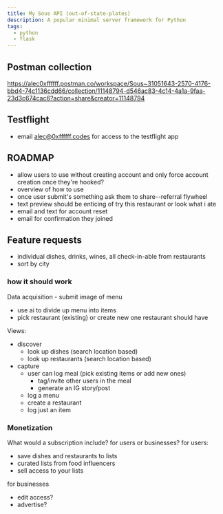 ```yaml
---
title: My Sous API (out-of-state-plates)
description: A popular minimal server framework for Python
tags:
  - python
  - flask
---
```


## Postman collection
https://alec0xffffff.postman.co/workspace/Sous~31051643-2570-4176-bbd4-74c1136cdd66/collection/11148794-d546ac83-4c14-4a1a-9faa-23d3c674cac6?action=share&creator=11148794

## Testflight
- email alec@0xffffff.codes for access to the testflight app

## ROADMAP
- allow users to use without creating account and only force account creation once they're hooked?
- overview of how to use
- once user submit's something ask them to share--referral flywheel
- text preview should be enticing of try this restaurant or look what i ate
- email and text for account reset
- email for confirmation they joined

## Feature requests
- individual dishes, drinks, wines, all check-in-able from restaurants
- sort by city

### how it should work
Data acquisition - submit image of menu
- use ai to divide up menu into items
- pick restaurant (existing) or create new one
restaurant should have 

Views:
- discover
  - look up dishes (search location based)
  - look up restaurants (search location based)
- capture
  - user can log meal (pick existing items or add new ones)
    - tag/invite other users in the meal
    - generate an IG story/post
  - log a menu
  - create a restaurant
  - log just an item

### Monetization
What would a subscription include?
for users or businesses?
for users:
- save dishes and restaurants to lists
- curated lists from food influencers
- sell access to your lists

for businesses
- edit access?
- advertise?
